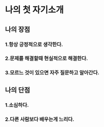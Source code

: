 # 나의 첫 자기소개
## 나의 장점
### 1.항상 긍정적으로 생각한다.
### 2.문제를 해결할때 현실적으로 해결한다.
### 3.모르느 것이 있으면 자주 질문하고 알아간다.
## 나의 단점
### 1.소심하다.
### 2.다른 사람보다 배우는게 느리다.
